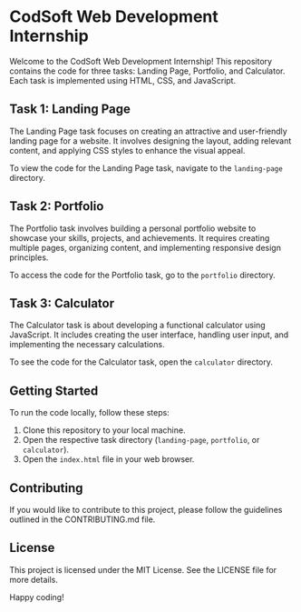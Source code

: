 # CodSoft Web Development Internship

Welcome to the CodSoft Web Development Internship! This repository contains the code for three tasks: Landing Page, Portfolio, and Calculator. Each task is implemented using HTML, CSS, and JavaScript.

## Task 1: Landing Page

The Landing Page task focuses on creating an attractive and user-friendly landing page for a website. It involves designing the layout, adding relevant content, and applying CSS styles to enhance the visual appeal.

To view the code for the Landing Page task, navigate to the `landing-page` directory.

## Task 2: Portfolio

The Portfolio task involves building a personal portfolio website to showcase your skills, projects, and achievements. It requires creating multiple pages, organizing content, and implementing responsive design principles.

To access the code for the Portfolio task, go to the `portfolio` directory.

## Task 3: Calculator

The Calculator task is about developing a functional calculator using JavaScript. It includes creating the user interface, handling user input, and implementing the necessary calculations.

To see the code for the Calculator task, open the `calculator` directory.

## Getting Started

To run the code locally, follow these steps:

1. Clone this repository to your local machine.
2. Open the respective task directory (`landing-page`, `portfolio`, or `calculator`).
3. Open the `index.html` file in your web browser.

## Contributing

If you would like to contribute to this project, please follow the guidelines outlined in the CONTRIBUTING.md file.

## License

This project is licensed under the MIT License. See the LICENSE file for more details.

Happy coding!
